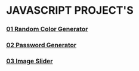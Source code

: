 # JAVASCRIPT PROJECT'S
### [01 Random Color Generator](./01-Randor-Color-Generator/index.html)
### [02 Password Generator](./02_Password_Generator/index.html)
### [03 Image Slider](./03_Image_Slider/index.html)